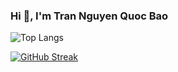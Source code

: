 ### Hi 👋, I'm Tran Nguyen Quoc Bao
 
![Top Langs](https://github-readme-stats.vercel.app/api/top-langs/?username=tnqbao&layout=compact)
  
[![GitHub Streak](https://streak-stats.demolab.com?user=tnqbao&border_radius=5&date_format=%5BY%20%5DM%20j)](https://git.io/streak-stats)
<!--
**tnqbao/tnqbao** is a ✨ _special_ ✨ repository because its `README.md` (this file) appears on your GitHub profile.

Here are some ideas to get you started:

- 🔭 I’m currently working on ...
- 🌱 I’m currently learning ...
- 👯 I’m looking to collaborate on ...
- 🤔 I’m looking for help with ...
- 💬 Ask me about ...
- 📫 How to reach me: ...
- 😄 Pronouns: ...
- ⚡ Fun fact: ...
-->
